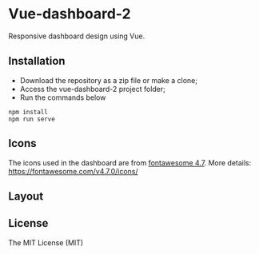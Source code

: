 # Vue-dashboard-2
Responsive dashboard design using Vue.

## Installation
- Download the repository as a zip file or make a clone;
- Access the vue-dashboard-2 project folder;
- Run the commands below
```
npm install
npm run serve
```

## Icons
The icons used in the dashboard are from [fontawesome 4.7](https://fontawesome.com/v4.7.0/icons/).
More details: https://fontawesome.com/v4.7.0/icons/

## Layout



## License

The MIT License (MIT)


